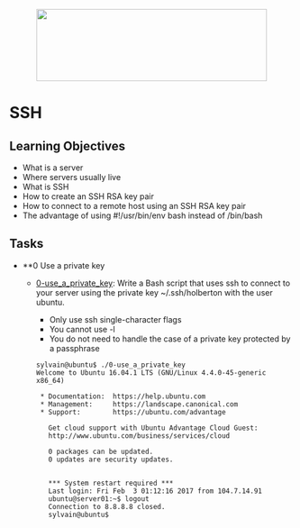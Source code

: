 <p align="center">
  <img width="409" height="128" src="https://www.holbertonschool.com/holberton-logo.png">
</p>


# SSH

## Learning Objectives

- What is a server
- Where servers usually live
- What is SSH
- How to create an SSH RSA key pair
- How to connect to a remote host using an SSH RSA key pair
- The advantage of using #!/usr/bin/env bash instead of /bin/bash

## Tasks

* **0 Use a private key
  * [0-use_a_private_key](./0-use_a_private_key): Write a Bash script that uses ssh to connect to your server using the private key ~/.ssh/holberton with the user ubuntu.
    * Only use ssh single-character flags
    * You cannot use -l
    * You do not need to handle the case of a private key protected by a passphrase	

    ```
    sylvain@ubuntu$ ./0-use_a_private_key
    Welcome to Ubuntu 16.04.1 LTS (GNU/Linux 4.4.0-45-generic x86_64)

     * Documentation:  https://help.ubuntu.com
     * Management:     https://landscape.canonical.com
     * Support:        https://ubuntu.com/advantage

       Get cloud support with Ubuntu Advantage Cloud Guest:
       http://www.ubuntu.com/business/services/cloud

       0 packages can be updated.
       0 updates are security updates.


       *** System restart required ***
       Last login: Fri Feb  3 01:12:16 2017 from 104.7.14.91
       ubuntu@server01:~$ logout
       Connection to 8.8.8.8 closed.
       sylvain@ubuntu$ 
       ```
